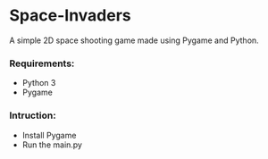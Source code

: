 # Space-Invaders
A simple 2D space shooting game made using Pygame and Python.
### Requirements:
- Python 3
- Pygame
### Intruction:
- Install Pygame
- Run the main.py
